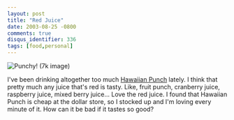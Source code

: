 ```yaml
---
layout: post
title: "Red Juice"
date: 2003-08-25 -0800
comments: true
disqus_identifier: 336
tags: [food,personal]
---
```

![Punchy! (7k
image)](https://hyqi8g.blu.livefilestore.com/y2pxnE-mWI70Q5oUUfOyow4wZxNpXn8NEk0f6-8ta5xHPWxyUbsE6j05DHSMFBsdoKpoCZ_VIMLeBqtyOS6LHRYO0imCPcYHuxYqZw_VdVypq8/20030825punchy.gif?psid=1)


 I've been drinking altogether too much [Hawaiian
Punch](http://www.hawaiian-punch.com/) lately. I think that pretty much
any juice that's red is tasty. Like, fruit punch, cranberry juice,
raspberry juice, mixed berry juice... Love the red juice. I found that
Hawaiian Punch is cheap at the dollar store, so I stocked up and I'm
loving every minute of it. How can it be bad if it tastes so good?
